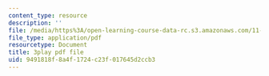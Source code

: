 ```yaml
---
content_type: resource
description: ''
file: /media/https%3A/open-learning-course-data-rc.s3.amazonaws.com/11-384-malaysia-sustainable-cities-practicum-spring-2018/9491818f8a4f1724c23f017645d2ccb3_2cPGZ4H67Ek.pdf
file_type: application/pdf
resourcetype: Document
title: 3play pdf file
uid: 9491818f-8a4f-1724-c23f-017645d2ccb3
---
```

